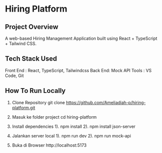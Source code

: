 # Hiring Platform

## Project Overview
A web-based Hiring Management Application built using React + TypeScript + Tailwind CSS.

## Tech Stack Used
Front End : React, TypeScript, Tailwindcss
Back End: Mock API 
Tools : VS Code, Git

## How To Run Locally
1. Clone Repository
   git clone https://github.com/Ameliadiah-p/hiring-platform.git
   
2. Masuk ke folder project
   cd hiring-platform
   
3. Install dependencies
   1). npm install
   2). npm install json-server
   
4. Jalankan server local
   1). npm run dev
   2). npm run mock-api
   
5. Buka di Browser
   http://localhost:5173
